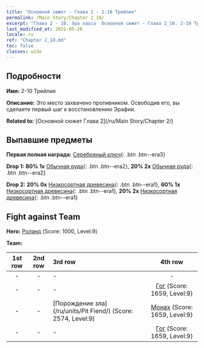 ```yaml
---
title: "Основной сюжет - Глава 2 - 2-10 Трейлия"
permalink: /Main Story/Chapter 2_10/
excerpt: "Глава 2 - 10. Эра хаоса  Основной сюжет - Глава 2_10. 2-10 Трейлия"
last_modified_at: 2021-05-28
locale: ru
ref: "Chapter 2_10.md"
toc: false
classes: wide
---
```


## Подробности

 **Имя:** 2-10 Трейлия

 **Описание:** Это место захвачено противником. Освободив его, вы сделаете первый шаг к восстановлению Эрафии.

 **Related to:** [Основной сюжет Глава 2](/ru/Main Story/Chapter 2/)

## Выпавшие предметы

 **Первая полная награда:** [Серебряный ключ](/ItemsRU/con_693/){: .btn .btn--era3}

 **Drop 1:** **80% 1x** [Обычная руда](/ItemsRU/mat_6/){: .btn .btn--era2}, **20% 2x** [Обычная руда](/ItemsRU/mat_6/){: .btn .btn--era2}

 **Drop 2:** **20% 0x** [Низкосортная древесина](/ItemsRU/mat_1/){: .btn .btn--era1}, **60% 1x** [Низкосортная древесина](/ItemsRU/mat_1/){: .btn .btn--era1}, **20% 2x** [Низкосортная древесина](/ItemsRU/mat_1/){: .btn .btn--era1}


## Fight against Team
 **Hero:** [Роланд](/ru/heroes/Roland/) (Score: 1000, Level:9)

 **Team:**


  | 1st row | 2nd row | 3rd row | 4th row |
  |:----:|:----:|:----|:----:|
  | - | - | - | - |
  | - | - | - | [Гог](/ru/units/Gog/) (Score: 1659, Level:9)  |
  | - | - | [Порождение зла](/ru/units/Pit Fiend/) (Score: 2574, Level:9)  | [Монах](/ru/units/Monk/) (Score: 1659, Level:9)  |
  | - | - | - | [Гог](/ru/units/Gog/) (Score: 1659, Level:9)  |


